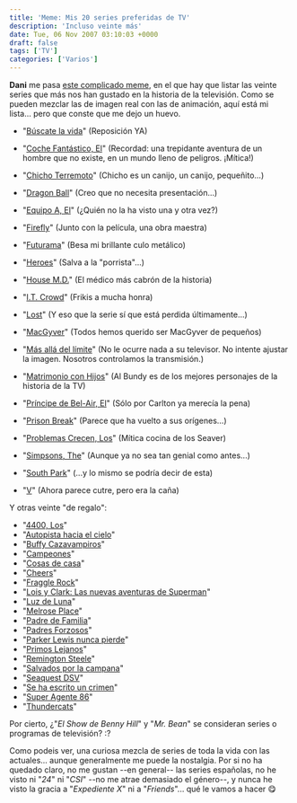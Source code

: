 ```yaml
---
title: 'Meme: Mis 20 series preferidas de TV'
description: 'Incluso veinte más'
date: Tue, 06 Nov 2007 03:10:03 +0000
draft: false
tags: ['TV']
categories: ['Varios']
---
```


**Dani** me pasa [este complicado meme](http://freakscity.blogspot.com/2007/11/meme-mis-20-series-preferidas-de-tv.html), en el que hay que listar las veinte series que más nos han gustado en la historia de la televisión. Como se pueden mezclar las de imagen real con las de animación, aquí está mi lista... pero que conste que me dejo un huevo.

*   "[Búscate la vida](http://imdb.com/title/tt0098802/)" (Reposición YA)
*   "[Coche Fantástico, El](http://imdb.com/title/tt0084218/)" (Recordad: una trepidante aventura de un hombre que no existe, en un mundo lleno de peligros. ¡Mítica!)
*   "[Chicho Terremoto](http://imdb.com/title/tt0403751/)" (Chicho es un canijo, un canijo, pequeñito...)
*   "[Dragon Ball](http://imdb.com/title/tt0280249/)" (Creo que no necesita presentación...)
*   "[Equipo A, El](http://imdb.com/title/tt0084967/)" (¿Quién no la ha visto una y otra vez?)
*   "[Firefly](http://imdb.com/title/tt0303461/)" (Junto con la película, una obra maestra)
*   "[Futurama](http://imdb.com/title/tt0149460/)" (Besa mi brillante culo metálico)
*   "[Heroes](http://imdb.com/title/tt0813715/)" (Salva a la "porrista"...)

*   "[House M.D.](http://imdb.com/title/tt0412142/)" (El médico más cabrón de la historia)
*   "[I.T. Crowd](http://imdb.com/title/tt0487831/)" (Frikis a mucha honra)
*   "[Lost](http://imdb.com/title/tt0411008/)" (Y eso que la serie sí que está perdida últimamente...)
*   "[MacGyver](http://imdb.com/title/tt0088559/)" (Todos hemos querido ser MacGyver de pequeños)
*   "[Más allá del límite](http://imdb.com/title/tt0112111/)" (No le ocurre nada a su televisor. No intente ajustar la imagen. Nosotros controlamos la transmisión.)
*   "[Matrimonio con Hijos](http://imdb.com/title/tt0092400/)" (Al Bundy es de los mejores personajes de la historia de la TV)
*   "[Príncipe de Bel-Air, El](http://imdb.com/title/tt0098800/)" (Sólo por Carlton ya merecía la pena)
*   "[Prison Break](http://imdb.com/title/tt0455275/)" (Parece que ha vuelto a sus orígenes...)
*   "[Problemas Crecen, Los](http://imdb.com/title/tt0088527/)" (Mítica cocina de los Seaver)
*   "[Simpsons, The](http://imdb.com/title/tt0096697/)" (Aunque ya no sea tan genial como antes...)
*   "[South Park](http://imdb.com/title/tt0121955/)" (...y lo mismo se podría decir de esta)
*   "[V](http://imdb.com/title/tt0085106/)" (Ahora parece cutre, pero era la caña)

Y otras veinte "de regalo":

*   "[4400, Los](http://imdb.com/title/tt0389564/)"
*   "[Autopista hacia el cielo](http://imdb.com/title/tt0086730/)"
*   "[Buffy Cazavampiros](http://imdb.com/title/tt0118276/)"
*   "[Campeones](http://imdb.com/title/tt0294023/)"
*   "[Cosas de casa](http://imdb.com/title/tt0096579/)"
*   "[Cheers](http://imdb.com/title/tt0083399/)"
*   "[Fraggle Rock](http://imdb.com/title/tt0085017/)"
*   "[Lois y Clark: Las nuevas aventuras de Superman](http://imdb.com/title/tt0106057/)"
*   "[Luz de Luna](http://imdb.com/title/tt0088571/)"
*   "[Melrose Place](http://imdb.com/title/tt0103491/)"
*   "[Padre de Familia](http://imdb.com/title/tt0182576/)"
*   "[Padres Forzosos](http://imdb.com/title/tt0092359/)"
*   "[Parker Lewis nunca pierde](http://imdb.com/title/tt0098888/)"
*   "[Primos Lejanos](http://imdb.com/title/tt0090501/)"
*   "[Remington Steele](http://imdb.com/title/tt0083470/)"
*   "[Salvados por la campana](http://imdb.com/title/tt0096694/)"
*   "[Seaquest DSV](http://imdb.com/title/tt0106126/)"
*   "[Se ha escrito un crimen](http://imdb.com/title/tt0086765/)"
*   "[Super Agente 86](http://imdb.com/title/tt0058805/)"
*   "[Thundercats](http://imdb.com/title/tt0088631/)"

Por cierto, ¿"_El Show de Benny Hill_" y "_Mr. Bean_" se consideran series o programas de televisión? :?

Como podeis ver, una curiosa mezcla de series de toda la vida con las actuales... aunque generalmente me puede la nostalgia. Por si no ha quedado claro, no me gustan --en general-- las series españolas, no he visto ni "_24_" ni "_CSI_" --no me atrae demasiado el género--, y nunca he visto la gracia a "_Expediente X_" ni a "_Friends_"... qué le vamos a hacer :yum: